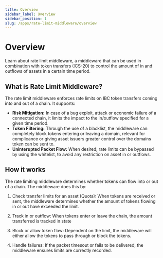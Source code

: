 ```yaml
---
title: Overview
sidebar_label: Overview
sidebar_position: 1
slug: /apps/rate-limit-middleware/overview
---
```


# Overview

Learn about rate limit middleware, a middleware that can be used in combination with token transfers (ICS-20) to control the amount of in and outflows of assets in a certain time period. 

## What is Rate Limit Middleware?

The rate limit middleware enforces rate limits on IBC token transfers coming into and out of a chain. It supports: 

- **Risk Mitigation:** In case of a bug exploit, attack or economic failure of a connected chain, it limits the impact to the in/outflow specified for a given time period. 
- **Token Filtering:** Through the use of a blacklist, the middleware can completely block tokens entering or leaving a domain, relevant for complicance or giving asset issuers greater control over the domains token can be sent to. 
- **Uninterupted Packet Flow:** When desired, rate limits can be bypassed by using the whitelist, to avoid any restriction on asset in or outflows. 

## How it works

The rate limiting middleware determines whether tokens can flow into or out of a chain. The middleware does this by: 

1. Check transfer limits for an asset (Quota): When tokens are received or sent, the middleware determines whether the amount of tokens flowing in or out have exceeded the limit. 

2. Track in or outflow: When tokens enter or leave the chain, the amount transferred is tracked in state

3. Block or allow token flow: Dependent on the limit, the middleware will either allow the tokens to pass through or block the tokens.

4. Handle failures: If the packet timesout or fails to be delivered, the middleware ensures limits are correctly recorded. 
